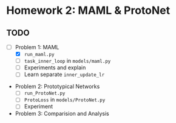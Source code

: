 # Homework 2: MAML & ProtoNet

## TODO
- [ ] Problem 1: MAML
    - [x] `run_maml.py`
    - [ ] `task_inner_loop` in `models/maml.py`
    - [ ] Experiments and explain
    - [ ] Learn separate `inner_update_lr`

- Problem 2: Prototypical Networks
    - [ ] `run_ProtoNet.py`
    - [ ] `ProtoLoss` in `models/ProtoNet.py`
    - [ ] Experiment

- Problem 3: Comparision and Analysis


